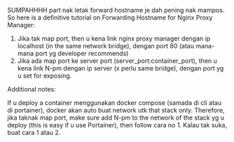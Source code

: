 SUMPAHHHH part nak letak forward hostname je dah pening nak mampos. So here is a definitive tutorial on Forwarding Hostname for Nginx Proxy Manager:

1. Jika tak map port, then u kena link nginx proxy manager dengan ip localhost (in the same network bridge), dengan port 80 (atau mana-mana port yg developer recommends)
2. Jika ada map port ke server port (server_port:container_port), then u kena link N-pm dengan ip server (x perlu same bridge), dengan port yg u set for exposing.

Additional notes:

If u deploy a container menggunakan docker compose (samada di cli atau di portainer), docker akan auto buat network utk that stack only. Therefore, jika taknak map port, make sure add N-pm to the network of the stack yg u deploy (this is easy if u use Portainer), then follow cara no 1. Kalau tak suka, buat cara 1 atau 2. 
